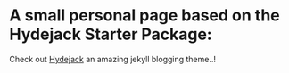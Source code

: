 # A small personal page based on the Hydejack Starter Package:

Check out [Hydejack](https://hydejack.com/) an amazing jekyll blogging theme..!


